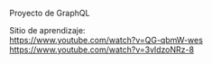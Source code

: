 Proyecto de GraphQL

Sitio de aprendizaje:<br>
https://www.youtube.com/watch?v=QG-qbmW-wes <br>
https://www.youtube.com/watch?v=3vldzoNRz-8
